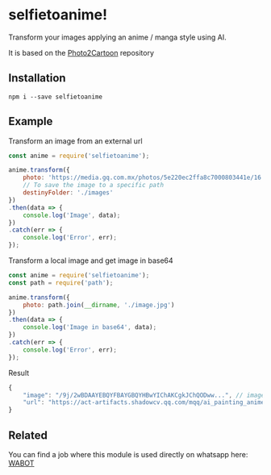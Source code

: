 # selfietoanime!

Transform your images applying an anime / manga style using AI.

It is based on the [Photo2Cartoon](https://h5.tu.qq.com/web/ai-2d/cartoon/index) repository

## Installation

    npm i --save selfietoanime


## Example


Transform an image from an external url

```js
const anime = require('selfietoanime');

anime.transform({
    photo: 'https://media.gq.com.mx/photos/5e220ec2ffa8c7000803441e/16:9/w_1920,c_limit/40-datos-curiosos-para-descubrir-a-scarlett-johansson.jpg',
    // To save the image to a specific path
    destinyFolder: './images'
})
.then(data => {
    console.log('Image', data);
})
.catch(err => {
    console.log('Error', err);
});

```

Transform a local image and get image in base64

```js
const anime = require('selfietoanime');
const path = require('path');

anime.transform({
    photo: path.join(__dirname, './image.jpg')
})
.then(data => {
    console.log('Image in base64', data);
})
.catch(err => {
    console.log('Error', err);
});

```

Result
```js
{
    "image": "/9j/2wBDAAYEBQYFBAYGBQYHBwYIChAKCgkJChQODww...", // image in base64
    "url": "https://act-artifacts.shadowcv.qq.com/mqq/ai_painting_anime/res/f812533e4d2e197fecaa91c5bf1f89d_244kg.jpg"
}
```

## Related

You can find a job where this module is used directly on whatsapp here: [WABOT](https://github.com/luiscruzga/wabot)